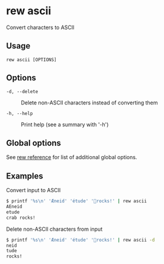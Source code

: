 # rew ascii

Convert characters to ASCII

## Usage

```
rew ascii [OPTIONS]
```

## Options

<dl>

<dt><code>-d, --delete</code></dt>
<dd>

Delete non-ASCII characters instead of converting them
</dd>

<dt><code>-h, --help</code></dt>
<dd>

Print help (see a summary with '-h')
</dd>
</dl>

## Global options

See [rew reference](rew.md#global-options) for list of additional global options.

## Examples

Convert input to ASCII

```sh
$ printf '%s\n' 'Æneid' 'étude' '🦀rocks!' | rew ascii
AEneid
etude
crab rocks!
```

Delete non-ASCII characters from input

```sh
$ printf '%s\n' 'Æneid' 'étude' '🦀rocks!' | rew ascii -d
neid
tude
rocks!
```
